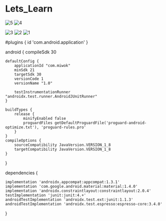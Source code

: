 # Lets_Learn



![5](https://user-images.githubusercontent.com/73611313/133928141-d9a0ead1-a2e4-4cd3-a2c7-e3662f5e471c.PNG)
![4](https://user-images.githubusercontent.com/73611313/133928144-247d943b-3024-4d39-a0fd-94d863334531.PNG)

![3](https://user-images.githubusercontent.com/73611313/133928207-cabb92e8-8554-455f-8d6d-6819e12f7171.PNG)
![2](https://user-images.githubusercontent.com/73611313/133928214-a2f24123-ce51-4443-905e-ff4ad23ae247.PNG)
![1](https://user-images.githubusercontent.com/73611313/133928217-86009844-c22b-4e51-8ca4-cba0670cd3a0.PNG)



#plugins {
    id 'com.android.application'
}



android {
    compileSdk 30

    defaultConfig {
        applicationId "com.miwok"
        minSdk 21
        targetSdk 30
        versionCode 1
        versionName "1.0"

        testInstrumentationRunner "androidx.test.runner.AndroidJUnitRunner"
    }

    buildTypes {
        release {
            minifyEnabled false
            proguardFiles getDefaultProguardFile('proguard-android-optimize.txt'), 'proguard-rules.pro'
        }
    }
    compileOptions {
        sourceCompatibility JavaVersion.VERSION_1_8
        targetCompatibility JavaVersion.VERSION_1_8
    }
}

dependencies {

    implementation 'androidx.appcompat:appcompat:1.3.1'
    implementation 'com.google.android.material:material:1.4.0'
    implementation 'androidx.constraintlayout:constraintlayout:2.0.4'
    testImplementation 'junit:junit:4.+'
    androidTestImplementation 'androidx.test.ext:junit:1.1.3'
    androidTestImplementation 'androidx.test.espresso:espresso-core:3.4.0'
}




